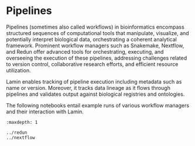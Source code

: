 # Pipelines

Pipelines (sometimes also called workflows) in bioinformatics encompass structured sequences of computational tools that manipulate, visualize, and potentially interpret biological data, orchestrating a coherent analytical framework. Prominent workflow managers such as Snakemake, Nextflow, and Redun offer advanced tools for orchestrating, executing, and overseeing the execution of these pipelines, addressing challenges related to version control, collaborative research efforts, and efficient resource utilization.

Lamin enables tracking of pipeline execution including metadata such as name or version.
Moreover, it tracks data lineage as it flows through pipelines and validates output against biological registries and ontologies.

The following notebooks entail example runs of various workflow managers and their interaction with Lamin.

```{toctree}
:maxdepth: 1

../redun
../nextflow
```
